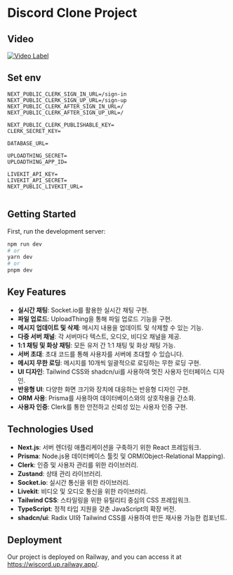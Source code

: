 # Discord Clone Project

## Video

[![Video Label](http://img.youtube.com/vi/1HJu1lRHPGk/0.jpg)](https://youtu.be/1HJu1lRHPGk)


## Set env
```
NEXT_PUBLIC_CLERK_SIGN_IN_URL=/sign-in
NEXT_PUBLIC_CLERK_SIGN_UP_URL=/sign-up
NEXT_PUBLIC_CLERK_AFTER_SIGN_IN_URL=/
NEXT_PUBLIC_CLERK_AFTER_SIGN_UP_URL=/

NEXT_PUBLIC_CLERK_PUBLISHABLE_KEY=
CLERK_SECRET_KEY=

DATABASE_URL= 

UPLOADTHING_SECRET=
UPLOADTHING_APP_ID=

LIVEKIT_API_KEY= 
LIVEKIT_API_SECRET=
NEXT_PUBLIC_LIVEKIT_URL=


```

## Getting Started

First, run the development server:

```bash
npm run dev
# or
yarn dev
# or
pnpm dev
```

## Key Features

-   **실시간 채팅**: Socket.io를 활용한 실시간 채팅 구현.
-   **파일 업로드**: UploadThing을 통해 파일 업로드 기능을 구현.
-   **메시지 업데이트 및 삭제**: 메시지 내용을 업데이트 및 삭제할 수 있는 기능.
-   **다중 서버 채널**: 각 서버마다 텍스트, 오디오, 비디오 채널을 제공.
-   **1:1 채팅 및 화상 채팅**: 모든 유저 간 1:1 채팅 및 화상 채팅 가능.
-   **서버 초대**: 초대 코드를 통해 사용자를 서버에 초대할 수 있습니다.
-   **메시지 무한 로딩**: 메시지를 10개씩 일괄적으로 로딩하는 무한 로딩 구현.
-   **UI 디자인**: Tailwind CSS와 shadcn/ui를 사용하여 멋진 사용자 인터페이스 디자인.
-   **반응형 UI**: 다양한 화면 크기와 장치에 대응하는 반응형 디자인 구현.
-   **ORM 사용**: Prisma를 사용하여 데이터베이스와의 상호작용을 간소화.
-   **사용자 인증**: Clerk를 통한 안전하고 신뢰성 있는 사용자 인증 구현.

## Technologies Used

-   **Next.js**: 서버 렌더링 애플리케이션을 구축하기 위한 React 프레임워크.
-   **Prisma**: Node.js용 데이터베이스 툴킷 및 ORM(Object-Relational Mapping).
-   **Clerk**: 인증 및 사용자 관리를 위한 라이브러리.
-   **Zustand**: 상태 관리 라이브러리.
-   **Socket.io**: 실시간 통신을 위한 라이브러리.
-   **Livekit**: 비디오 및 오디오 통신을 위한 라이브러리.
-   **Tailwind CSS**: 스타일링을 위한 유틸리티 중심의 CSS 프레임워크.
-   **TypeScript**: 정적 타입 지원을 갖춘 JavaScript의 확장 버전.
-   **shadcn/ui**: Radix UI와 Tailwind CSS를 사용하여 만든 재사용 가능한 컴포넌트.

## Deployment

Our project is deployed on Railway, and you can access it at https://wiscord.up.railway.app/.

